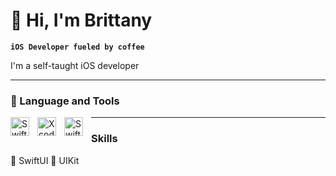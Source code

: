# 👋 Hi, I'm Brittany

**`iOS Developer fueled by coffee`**

I'm a self-taught iOS developer

---

### 🧰 Language and Tools
 <img align="left" alt="Swift" width="30px" style="padding-right:10px;" src="https://cdn.jsdelivr.net/gh/devicons/devicon/icons/swift/swift-original.svg" />
  <img align="left" alt="Xcode" width="30px" style="padding-right:10px;" src="https://cdn.jsdelivr.net/gh/devicons/devicon/icons/xcode/xcode-original.svg" 
/>
 <img align="left" alt="Swift" width="30px" style="padding-right:10px;" src="https://cdn.jsdelivr.net/gh/devicons/devicon/icons/firebase/firebase-plain.svg" />
 
 ---
 
 ### Skills
 🎨 SwiftUI
 📲 UIKit
 
                    

     
          
          


<!--
**brittanyarima/brittanyarima** is a ✨ _special_ ✨ repository because its `README.md` (this file) appears on your GitHub profile.

Here are some ideas to get you started:

- 🔭 I’m currently working on ...
- 🌱 I’m currently learning ...
- 👯 I’m looking to collaborate on ...
- 🤔 I’m looking for help with ...
- 💬 Ask me about ...
- 📫 How to reach me: ...
- 😄 Pronouns: ...
- ⚡ Fun fact: ...
-->
